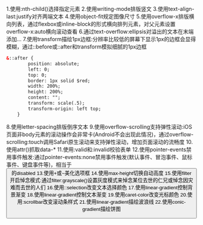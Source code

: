 1.使用:nth-child()选择指定元素
2.使用writing-mode排版竖文
3.使用text-align-last:justify对齐两端文本
4.使用object-fit规定图像尺寸
5.使用overflow-x排版横向列表，通过flexbox或inline-block的形式横向排列元素，对父元素设置overflow-x:auto横向滚动查看
6.通过text-overflow:ellipsis对溢出的文本在末端添加...
7.使用transform描绘1px边框:分辨率比较低的屏幕下显示1px的边框会显得模糊，通过::before或::after和transform模拟细腻的1px边框
```html
&::after {
		position: absolute;
		left: 0;
		top: 0;
		border: 1px solid $red;
		width: 200%;
		height: 200%;
		content: "";
		transform: scale(.5);
		transform-origin: left top;
	}
```
8.使用letter-spacing排版倒序文本
9.使用overflow-scrolling支持弹性滚动:iOS页面非body元素的滚动操作会非常卡(Android不会出现此情况)，通过overflow-scrolling:touch调用Safari原生滚动来支持弹性滚动，增加页面滚动的流畅度
10.使用attr()抓取data-*
11.使用:valid和:invalid校验表单
12.使用pointer-events禁用事件触发:通过pointer-events:none禁用事件触发(默认事件、冒泡事件、鼠标事件、键盘事件等)，相当于<button>的disabled
13.使用+或~美化选项框
14.使用max-height切换自动高度
15.使用filter开启悼念模式:通过filter:grayscale()设置灰度模式来悼念某位去世的仁兄或悼念因灾难而去世的人们
16.使用::selection改变文本选择颜色
17.使用linear-gradient控制背景渐变
18.使用linear-gradient控制文本渐变
19.使用caret-color改变光标颜色
20.使用:scrollbar改变滚动条样式
21.使用linear-gradient描绘波浪线
22.使用conic-gradient描绘饼图
